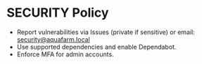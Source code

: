 # SECURITY Policy

- Report vulnerabilities via Issues (private if sensitive) or email: security@aquafarm.local
- Use supported dependencies and enable Dependabot.
- Enforce MFA for admin accounts.